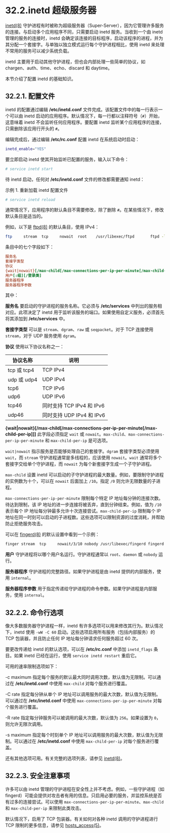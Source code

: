 # 32.2.inetd 超级服务器

[inetd(8)](https://man.freebsd.org/cgi/man.cgi?query=inetd&sektion=8&format=html) 守护进程有时被称为超级服务器（Super-Server），因为它管理许多服务的连接。与启动多个应用程序不同，只需要启动 inetd 服务。当收到一个由 inetd 管理的服务的连接时，inetd 会确定该连接的目标程序，启动该程序的进程，并为其分配一个套接字。与单独以独立模式运行每个守护进程相比，使用 inetd 来处理不常用的服务可以减少系统负载。

inetd 主要用于启动其他守护进程，但也会内部处理一些简单的协议，如 chargen、auth、time、echo、discard 和 daytime。

本节介绍了配置 inetd 的基础知识。

## 32.2.1. 配置文件

inetd 的配置通过编辑 **/etc/inetd.conf** 文件完成。该配置文件中的每一行表示一个可以由 inetd 启动的应用程序。默认情况下，每一行都以注释符号（`#`）开始，这意味着 inetd 不会监听任何应用程序。要配置 inetd 监听某个应用程序的连接，只需删除该应用行开头的 `#`。

编辑完成后，通过编辑 **/etc/rc.conf** 配置 inetd 在系统启动时启动：

```sh
inetd_enable="YES"
```

要立即启动 inetd 使其开始监听已配置的服务，输入以下命令：

```sh
# service inetd start
```

待 inetd 启动，任何对 **/etc/inetd.conf** 文件的修改都需要通知 inetd：

示例 1. 重新加载 inetd 配置文件

```sh
# service inetd reload
```

通常情况下，应用程序的默认条目不需要修改，除了删除 `#`。在某些情况下，修改默认条目是适当的。

例如，以下是 [ftpd(8)](https://man.freebsd.org/cgi/man.cgi?query=ftpd&sektion=8&format=html) 的默认条目，使用 IPv4：

```sh
ftp     stream  tcp     nowait  root    /usr/libexec/ftpd       ftpd -l
```

条目中的七个字段如下：

```ini
服务名
套接字类型
协议
{wait|nowait}[/max-child[/max-connections-per-ip-per-minute[/max-child-per-ip]]]
用户[:组][/登录类]
服务器程序
服务器程序参数
```

其中：

**服务名**
要启动的守护进程的服务名称。它必须与 **/etc/services** 中列出的服务相对应。此项决定了 inetd 用于监听该服务的端口。如果使用自定义服务，必须首先将其添加到 **/etc/services** 中。

**套接字类型**
可以是 `stream`、`dgram`、`raw` 或 `seqpacket`。对于 TCP 连接使用 `stream`，对于 UDP 服务使用 `dgram`。

**协议**
使用以下协议名称之一：

| 协议名称       | 说明                   |
| ---------- | -------------------- |
| tcp 或 tcp4 | TCP IPv4             |
| udp 或 udp4 | UDP IPv4             |
| tcp6       | TCP IPv6             |
| udp6       | UDP IPv6             |
| tcp46      | 同时支持 TCP IPv4 和 IPv6 |
| udp46      | 同时支持 UDP IPv4 和 IPv6 |

**{wait|nowait}\[/max-child\[/max-connections-per-ip-per-minute\[/max-child-per-ip]]]**
此字段必须指定 `wait` 或 `nowait`。`max-child`、`max-connections-per-ip-per-minute` 和 `max-child-per-ip` 是可选项。

`wait|nowait` 指示服务是否能够处理自己的套接字。`dgram` 套接字类型必须使用 `wait`，而 `stream` 守护进程通常是多线程的，应该使用 `nowait`。`wait` 通常将多个套接字交给单个守护进程，而 `nowait` 为每个新套接字生成一个子守护进程。

`max-child` 设置 inetd 可以启动的子守护进程的最大数量。例如，要限制守护进程的实例数为十个，可以在 `nowait` 后面加上 `/10`。指定 `/0` 则允许无限数量的子进程。

`max-connections-per-ip-per-minute` 限制每个特定 IP 地址每分钟的连接次数。待达到限制，该 IP 地址的进一步连接将被丢弃，直到分钟结束。例如，值为 `/10` 表示每个 IP 地址每分钟最多允许十次连接尝试。`max-child-per-ip` 限制每个 IP 地址在同一时刻可以启动的子进程数。这些选项可以限制资源的过度消耗，并帮助防止拒绝服务攻击。

可以在 [fingerd(8)](https://man.freebsd.org/cgi/man.cgi?query=fingerd&sektion=8&format=html) 的默认设置中看到一个示例：

```sh
finger stream  tcp     nowait/3/10 nobody /usr/libexec/fingerd fingerd -k -s
```

**用户**
守护进程将以哪个用户名运行。守护进程通常以 `root`、`daemon` 或 `nobody` 运行。

**服务器程序**
守护进程的完整路径。如果守护进程是由 inetd 提供的内部服务，使用 `internal`。

**服务器程序参数**
用于指定传递给守护进程的命令参数。如果守护进程是内部服务，使用 `internal`。

## 32.2.2. 命令行选项

像大多数服务器守护进程一样，inetd 有许多选项可以用来修改其行为。默认情况下，inetd 使用 `-wW -C 60` 启动。这些选项启用所有服务（包括内部服务）的 TCP 包装器，并且防止任何 IP 地址每分钟请求任何服务超过 60 次。

要更改传递给 inetd 的默认选项，可以在 **/etc/rc.conf** 中添加 `inetd_flags` 条目。如果 inetd 已经在运行，使用 `service inetd restart` 重启它。

可用的速率限制选项如下：

-c maximum
指定每个服务的默认最大同时调用次数，默认值为无限制。可以通过在 **/etc/inetd.conf** 中使用 `max-child` 对每个服务进行覆盖。

-C rate
指定每分钟从单个 IP 地址可以调用服务的最大次数，默认值为无限制。可以通过在 **/etc/inetd.conf** 中使用 `max-connections-per-ip-per-minute` 对每个服务进行覆盖。

-R rate
指定每分钟服务可以被调用的最大次数，默认值为 `256`。如果设置为 `0`，则允许无限次调用。

-s maximum
指定每个时刻单个 IP 地址可以调用服务的最大次数，默认值为无限制。可以通过在 **/etc/inetd.conf** 中使用 `max-child-per-ip` 对每个服务进行覆盖。

还有其他选项可用。有关完整的选项列表，请参见 [inetd(8)](https://man.freebsd.org/cgi/man.cgi?query=inetd&sektion=8&format=html)。

## 32.2.3. 安全注意事项

许多可以由 inetd 管理的守护进程在安全性上并不考虑。例如，一些守护进程（如 fingerd）可能会提供对攻击者有用的信息。只启用必要的服务，并监控系统是否有过多的连接尝试。可以使用 `max-connections-per-ip-per-minute`、`max-child` 和 `max-child-per-ip` 来限制此类攻击。

默认情况下，启用了 TCP 包装器。有关如何对各种 inetd 调用的守护进程进行 TCP 限制的更多信息，请参见 [hosts\_access(5)](https://man.freebsd.org/cgi/man.cgi?query=hosts_access&sektion=5&format=html)。
